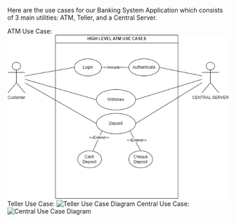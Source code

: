 Here are the use cases for our Banking System Application which consists of 3 main utilities: ATM, Teller, and a Central Server.

ATM Use Case:
![Atm Use Case Diagram](../ATM_usecases.png)
Teller Use Case:
![Teller Use Case Diagram](../Teller_usecases.png)
Central Use Case:
![Central Use Case Diagram](../Central_usecases.png)

